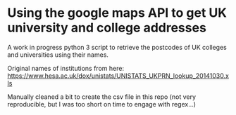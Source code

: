 # Using the google maps API to get UK university and college addresses

A work in progress python 3 script to retrieve the postcodes of UK colleges and universities using their names.

Original names of institutions from here: https://www.hesa.ac.uk/dox/unistats/UNISTATS_UKPRN_lookup_20141030.xls 

Manually cleaned a bit to create the csv file in this repo (not very reproducible, but I was too short on time to engage with regex...)
